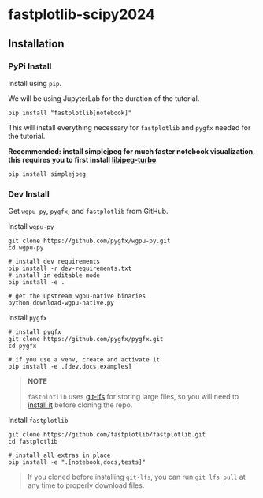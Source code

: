 # fastplotlib-scipy2024

## Installation

### PyPi Install

Install using `pip`.

We will be using JupyterLab for the duration of the tutorial.

```commandline
pip install "fastplotlib[notebook]"
```

This will install everything necessary for `fastplotlib` and `pygfx` needed for the tutorial.

**Recommended: install simplejpeg for much faster notebook visualization, this requires you to first install [libjpeg-turbo](https://libjpeg-turbo.org/)**

```commandline
pip install simplejpeg
```
### Dev Install

Get `wgpu-py`, `pygfx`, and `fastplotlib` from GitHub. 

Install `wgpu-py`
```commandline
git clone https://github.com/pygfx/wgpu-py.git
cd wgpu-py

# install dev requirements
pip install -r dev-requirements.txt
# install in editable mode
pip install -e .

# get the upstream wgpu-native binaries
python download-wgpu-native.py
```

Install `pygfx`
```
# install pygfx 
git clone https://github.com/pygfx/pygfx.git
cd pygfx

# if you use a venv, create and activate it
pip install -e .[dev,docs,examples]
```
> **NOTE**
> 
> `fastplotlib` uses [git-lfs](https://git-lfs.com/) for storing large files, so you will need to [install it](https://github.com/git-lfs/git-lfs#installing) before cloning the repo.

Install `fastplotlib`
```
git clone https://github.com/fastplotlib/fastplotlib.git
cd fastplotlib

# install all extras in place
pip install -e ".[notebook,docs,tests]"
```
> If you cloned before installing `git-lfs`, you can run `git lfs pull` at any time to properly download files.
